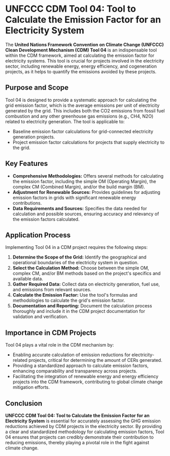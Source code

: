 # UNFCCC CDM Tool 04: Tool to Calculate the Emission Factor for an Electricity System

The **United Nations Framework Convention on Climate Change (UNFCCC) Clean Development Mechanism (CDM) Tool 04** is an indispensable tool within the CDM framework, aimed at calculating the emission factor for electricity systems. This tool is crucial for projects involved in the electricity sector, including renewable energy, energy efficiency, and cogeneration projects, as it helps to quantify the emissions avoided by these projects.

## Purpose and Scope

Tool 04 is designed to provide a systematic approach for calculating the grid emission factor, which is the average emissions per unit of electricity generated by the grid. This includes both the CO2 emissions from fossil fuel combustion and any other greenhouse gas emissions (e.g., CH4, N2O) related to electricity generation. The tool is applicable to:

- Baseline emission factor calculations for grid-connected electricity generation projects.
- Project emission factor calculations for projects that supply electricity to the grid.

## Key Features

- **Comprehensive Methodologies:** Offers several methods for calculating the emission factor, including the simple OM (Operating Margin), the complex CM (Combined Margin), and/or the build margin (BM).
- **Adjustment for Renewable Sources:** Provides guidelines for adjusting emission factors in grids with significant renewable energy contributions.
- **Data Requirements and Sources:** Specifies the data needed for calculation and possible sources, ensuring accuracy and relevancy of the emission factors calculated.

## Application Process

Implementing Tool 04 in a CDM project requires the following steps:

1. **Determine the Scope of the Grid:** Identify the geographical and operational boundaries of the electricity system in question.
2. **Select the Calculation Method:** Choose between the simple OM, complex CM, and/or BM methods based on the project's specifics and available data.
3. **Gather Required Data:** Collect data on electricity generation, fuel use, and emissions from relevant sources.
4. **Calculate the Emission Factor:** Use the tool's formulas and methodologies to calculate the grid's emission factor.
5. **Documentation and Reporting:** Document the calculation process thoroughly and include it in the CDM project documentation for validation and verification.

## Importance in CDM Projects

Tool 04 plays a vital role in the CDM mechanism by:

- Enabling accurate calculation of emission reductions for electricity-related projects, critical for determining the amount of CERs generated.
- Providing a standardized approach to calculate emission factors, enhancing comparability and transparency across projects.
- Facilitating the integration of renewable energy and energy efficiency projects into the CDM framework, contributing to global climate change mitigation efforts.

## Conclusion

**UNFCCC CDM Tool 04: Tool to Calculate the Emission Factor for an Electricity System** is essential for accurately assessing the GHG emission reductions achieved by CDM projects in the electricity sector. By providing a clear and standardized methodology for calculating emission factors, Tool 04 ensures that projects can credibly demonstrate their contribution to reducing emissions, thereby playing a pivotal role in the fight against climate change.
